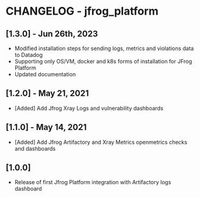 # CHANGELOG - jfrog_platform

## [1.3.0] - Jun 26th, 2023
* Modified installation steps for sending logs, metrics and violations data to Datadog
* Supporting only OS/VM, docker and k8s forms of installation for JFrog Platform
* Updated documentation

## [1.2.0] - May 21, 2021
* [Added] Add Jfrog Xray Logs and vulnerability dashboards

## [1.1.0] - May 14, 2021
* [Added] Add Jfrog Artifactory and Xray Metrics openmetrics checks and dashboards

## [1.0.0]
* Release of first Jfrog Platform integration with Artifactory logs dashboard




